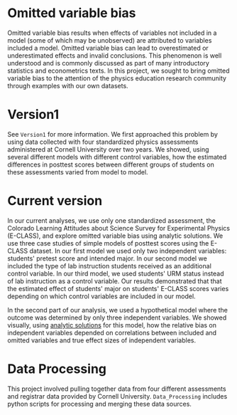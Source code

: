 # Omitted variable bias
Omitted variable bias results when effects of variables not included in a model (some of which may be unobserved) are attributed to variables included a model. Omitted variable bias can lead to overestimated or underestimated effects and invalid conclusions. This phenomenon is well understood and is commonly discussed as part of many introductory statistics and econometrics texts. In this project, we sought to bring omitted variable bias to the attention of the physics education research community through examples with our own datasets.

# Version1

See `Version1` for more information. We first approached this problem by using data collected with four standardized physics assessments administered at Cornell University over two years. We showed, using several different models with different control variables, how the estimated differences in posttest scores between different groups of students on these assessments varied from model to model.

# Current version

In our current analyses, we use only one standardized assessment, the Colorado Learning Attitudes about Science Survey for Experimental Physics (E-CLASS), and explore omitted variable bias using analytic solutions. We use three case studies of simple models of posttest scores using the E-CLASS dataset. In our first model we used only two independent variables: students' pretest score and intended major. In our second model we included the type of lab instruction students received as an additional control variable. In our third model, we used students' URM status instead of lab instruction as a control variable. Our results demonstrated that that the estimated effect of students' major on students' E-CLASS scores varies depending on which control variables are included in our model.

In the second part of our analysis, we used a hypothetical model where the outcome was determined by only three independent variables. We showed visually, using [analytic solutions](https://journals.sagepub.com/doi/abs/10.1080/07388940500339183?casa_token=z7dzzbh4uCoAAAAA:2TaEIuaIQW7RLCR1vTsK_FpI13yAUcJhLlpBP99D-kOKH39iCR4DkpA8xpiBye79Ifr0NuZGgjyVZw) for this model, how the relative bias on independent variables depended on correlations between included and omitted variables and true effect sizes of independent variables.

# Data Processing

This project involved pulling together data from four different assessments and registrar data provided by Cornell University. `Data_Processing` includes python scripts for processing and merging these data sources.
